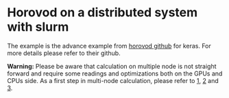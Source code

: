 # Horovod on a distributed system with slurm

The example is the advance example from [horovod github](http://www-tech.criann.fr/calcul/tech/myria-doc/guide-util#Soumission) for keras. For more details please refer to their github.

**Warning:**
Please be aware that calculation on multiple node is not straight forward and require some readings and optimizations both on the GPUs and CPUs side. As a first step in multi-node calculation, please refer to [1](https://arxiv.org/abs/1404.5997), [2](https://www.research.ed.ac.uk/portal/files/75846467/width_of_minima_reached_by_stochastic_gradient_descent_is_influenced_by_learning_rate_to_batch_size_ratio.pdf) and [3](https://arxiv.org/abs/1706.02677).
